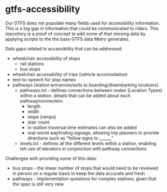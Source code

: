 # gtfs-accessibility

Our GTFS does not populate many fields used for accessibility information.  This is a big gap in information that could be communicated to riders.  This repository is a proof of concept to add some of that missing data by applying scripts to the the base GTFS data Metro generates.

Data gaps related to accessibility that can be addressed:
- wheelchair accessibility of stops
  - rail stations
  - bus stops
- wheelchair accessibility of trips (vehicle accomodation)
- text-to-speech for stop names
- pathways (station entrances/exits to boarding/disembarking locations)
  - pathways.txt - defines connections between nodes (Location Types) within a station. details that can be added about each pathway/connection:
    - length
    - width
    - slope (ramps)
    - stair count
    - in-station traversal time estimates can also be added
    - real-world wayfinding signage, allowing trip planners to provide directions such as "follow signs to ______"
  - levels.txt - defines all the different levels within a station, enabling teh use of elevators in conjunction with pathway connections

Challenges with providing some of this data:
- bus stops - the sheer number of stops that would need to be reviewed in person on a regular basis to keep the data accurate and fresh.
- pathways - implementation questions for complex stations, given that the spec is still very new.
